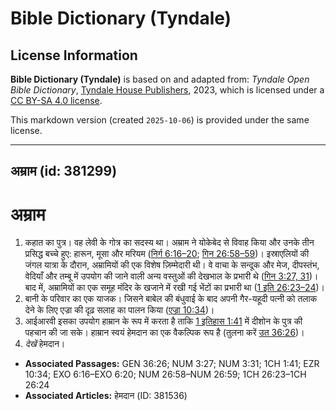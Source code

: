 # Bible Dictionary (Tyndale)

## License Information

**Bible Dictionary (Tyndale)** is based on and adapted from: _Tyndale Open Bible Dictionary_, [Tyndale House Publishers](https://tyndaleopenresources.com/), 2023, which is licensed under a [CC BY-SA 4.0 license](https://creativecommons.org/licenses/by-sa/4.0/legalcode.en).

This markdown version (created `2025-10-06`) is provided under the same license.



--------------------------------

## अम्राम (id: 381299)

अम्राम
======

1. कहात का पुत्र। वह लेवी के गोत्र का सदस्य था। अम्राम ने योकेबेद से विवाह किया और उनके तीन प्रसिद्ध बच्चे हुए: हारून, मूसा और मरियम ([निर्ग 6:16–20](https://ref.ly/Exod6:16-Exod6:20); [गिन 26:58–59](https://ref.ly/Num26:58-Num26:59))। इस्राएलियों की जंगल यात्रा के दौरान, अम्रामियों की एक विशेष ज़िम्मेदारी थी। वे वाचा के सन्दूक और मेज, दीपस्तंभ, वेदियाँ और तम्बू में उपयोग की जाने वाली अन्य वस्तुओं की देखभाल के प्रभारी थे ([गिन 3:27, 31](https://ref.ly/Num3:27,Num3:31))। बाद में, अम्रामियों का एक समूह मंदिर के खजाने में रखी गई भेंटों का प्रभारी था ([1 इति 26:23–24](https://ref.ly/1Chr26:23-1Chr26:24))।
2. बानी के परिवार का एक याजक। जिसने बाबेल की बंधुवाई के बाद अपनी गैर\-यहूदी पत्नी को तलाक देने के लिए एज्रा की दृढ़ सलाह का पालन किया ([एज्रा 10:34](https://ref.ly/Ezra10:34))।
3. आईआरवी इसका उपयोग हाम्रान के रूप में करता है ताकि [1 इतिहास 1:41](https://ref.ly/1Chr1:41) में दीशोन के पुत्र की पहचान की जा सके। हाम्रान स्वयं हेमदान का एक वैकल्पिक रूप है (तुलना करें [उत 36:26](https://ref.ly/Gen36:26))।
4. *देखें* हेमदान।

* **Associated Passages:** GEN 36:26; NUM 3:27; NUM 3:31; 1CH 1:41; EZR 10:34; EXO 6:16–EXO 6:20; NUM 26:58–NUM 26:59; 1CH 26:23–1CH 26:24
* **Associated Articles:** हेमदान (ID: 381536)

